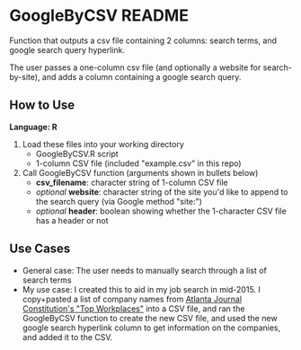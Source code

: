 # GoogleByCSV README
Function that outputs a csv file containing 2 columns: search terms, and google search query hyperlink.

The user passes a one-column csv file (and optionally a website for search-by-site), and adds a column containing a google search query.  

## How to Use
**Language: R**

1. Load these files into your working directory
    * GoogleByCSV.R script
    * 1-column CSV file (included "example.csv" in this repo)
2. Call GoogleByCSV function (arguments shown in bullets below)
    * **csv_filename**: character string of 1-column CSV file
    * _optional_ **website**: character string of the site you'd like to append to the search query (via Google method "site:")
    * _optional_ **header**: boolean showing whether the 1-character CSV file has a header or not

## Use Cases
* General case: The user needs to manually search through a list of search terms
* My use case: I created this to aid in my job search in mid-2015.  I copy+pasted a list of company names from [Atlanta Journal Constitution's "Top Workplaces"](http://www.ajc.com/s/business/topworkplaces/#top-stories) into a CSV file, and ran the GoogleByCSV function to create the new CSV file, and used the new google search hyperlink column to get information on the companies, and added it to the CSV.
